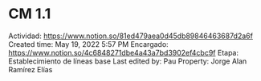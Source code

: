 # CM 1.1

Actividad: https://www.notion.so/81ed479aea0d45db89846463687d2a6f 
Created time: May 19, 2022 5:57 PM
Encargado: https://www.notion.so/4c6848271dbe4a43a7bd3902ef4cbc9f
Etapa: Establecimiento de líneas base
Last edited by: Pau
Property: Jorge Alan Ramírez Elías